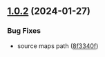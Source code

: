 ## [1.0.2](https://github.com/retejs/rete-cli/compare/v1.0.1...v1.0.2) (2024-01-27)


### Bug Fixes

* source maps path ([8f3340f](https://github.com/retejs/rete-cli/commit/8f3340ffbe4fc070712b477106397dd28fa0c5f3))
